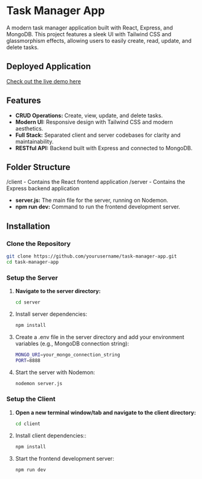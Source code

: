 # Task Manager App

A modern task manager application built with React, Express, and MongoDB. This project features a sleek UI with Tailwind CSS and glassmorphism effects, allowing users to easily create, read, update, and delete tasks.

## Deployed Application

[Check out the live demo here](https://task-management-app-sigma-lemon.vercel.app/)  

## Features

- **CRUD Operations:** Create, view, update, and delete tasks.
- **Modern UI:** Responsive design with Tailwind CSS and modern aesthetics.
- **Full Stack:** Separated client and server codebases for clarity and maintainability.
- **RESTful API:** Backend built with Express and connected to MongoDB.

## Folder Structure

/client - Contains the React frontend application /server - Contains the Express backend application

- **server.js:** The main file for the server, running on Nodemon.
- **npm run dev:** Command to run the frontend development server.

## Installation

### Clone the Repository

```bash
git clone https://github.com/yourusername/task-manager-app.git
cd task-manager-app
```


### Setup the Server

1. **Navigate to the server directory:**

   ```bash
   cd server
   ```

2. Install server dependencies:
    ```bash
    npm install
    ```
3. Create a .env file in the server directory and add your environment variables (e.g., MongoDB connection string):
   ```bash
   MONGO_URI=your_mongo_connection_string
   PORT=8888
   ```
4. Start the server with Nodemon:
   ```bash
   nodemon server.js
   ```
### Setup the Client

1. **Open a new terminal window/tab and navigate to the client directory:**

   ```bash
   cd client

   ```

2. Install client dependencies::
    ```bash
    npm install
    ```
3. Start the frontend development server:
   ```bash
   npm run dev
    ```
